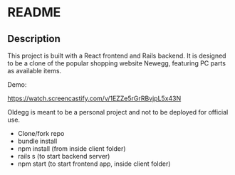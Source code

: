 # README

## Description

This project is built with a React frontend and Rails backend.
It is designed to be a clone of the popular shopping website Newegg, featuring PC parts as available items.

Demo:

https://watch.screencastify.com/v/1EZZe5rGrRBvjpL5x43N

Oldegg is meant to be a personal project and not to be deployed for official use. 

- Clone/fork repo
- bundle install 
- npm install (from inside client folder)
- rails s (to start backend server)
- npm start (to start frontend app, inside client folder)
